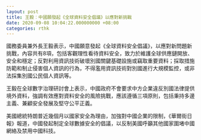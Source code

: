 ```yaml
---
layout: post
title: 王毅︰中國願發起《全球資料安全倡議》以應對新挑戰
date: 2020-09-08 10:04:22.000000000 +08:00
categories: rthk
---
```


國務委員兼外長王毅表示，中國願意發起《全球資料安全倡議》，以應對新問題新挑戰，內容共有8項，包括客觀理性看待資料安全，致力於維護全球供應鏈開放、安全和穩定；反對利用資訊技術破壞別國關鍵基礎設施或竊取重要資料；採取措施防範和制止侵害個人資訊的行為，不得濫用資訊技術對別國進行大規模監控，或非法採集別國公民個人資訊等。

王毅在全球數字治理研討會上表示，中國政府不會要求中方企業違反別國法律提供境外資料，強調有效應對資料安全的風險挑戰，應該遵循三項原則，包括秉持多邊主義、兼顧安全發展及堅守公平正義。

美國總統特朗普近幾個月以國家安全為理由，加強對中國企業的限制，《華爾街日報》報道，中國發起制定全球數據安全的倡議，以反制美國呼籲其他國家圍堵中國網絡及禁用中國科技。
